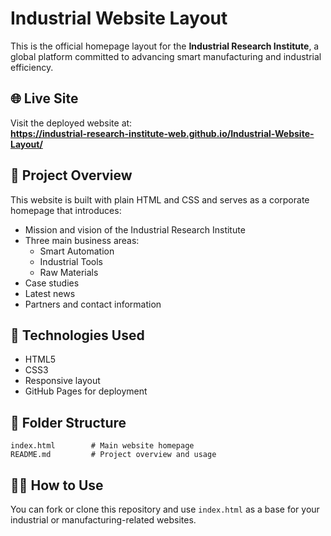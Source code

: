 # Industrial Website Layout

This is the official homepage layout for the **Industrial Research Institute**, a global platform committed to advancing smart manufacturing and industrial efficiency.

## 🌐 Live Site
Visit the deployed website at:  
**https://industrial-research-institute-web.github.io/Industrial-Website-Layout/**

## 📄 Project Overview
This website is built with plain HTML and CSS and serves as a corporate homepage that introduces:
- Mission and vision of the Industrial Research Institute
- Three main business areas:
  - Smart Automation
  - Industrial Tools
  - Raw Materials
- Case studies
- Latest news
- Partners and contact information

## 🚀 Technologies Used
- HTML5
- CSS3
- Responsive layout
- GitHub Pages for deployment

## 📁 Folder Structure
```
index.html        # Main website homepage
README.md         # Project overview and usage
```

## 👩‍💻 How to Use
You can fork or clone this repository and use `index.html` as a base for your industrial or manufacturing-related websites.
